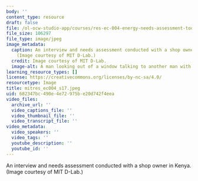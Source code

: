 ```yaml
---
body: ''
content_type: resource
draft: false
file: /ol-ocw-studio-app/courses/res-ec-004-energy-needs-assessment-toolkit/mitres_ec004_s17.jpeg
file_size: 106297
file_type: image/jpeg
image_metadata:
  caption: An interview and needs assessment conducted with a shop owner in Kenya.
    (Image courtesy of MIT D-Lab.)
  credit: Image courtesy of MIT D-Lab.
  image-alt: A man looking out of a window talking to another man with a notebook.
learning_resource_types: []
license: https://creativecommons.org/licenses/by-nc-sa/4.0/
resourcetype: Image
title: mitres_ec004_s17.jpeg
uid: 682347bc-490e-4e72-975b-e20d742f4eea
video_files:
  archive_url: ''
  video_captions_file: ''
  video_thumbnail_file: ''
  video_transcript_file: ''
video_metadata:
  video_speakers: ''
  video_tags: ''
  youtube_description: ''
  youtube_id: ''
---
```

An interview and needs assessment conducted with a shop owner in Kenya. (Image courtesy of MIT D-Lab.)